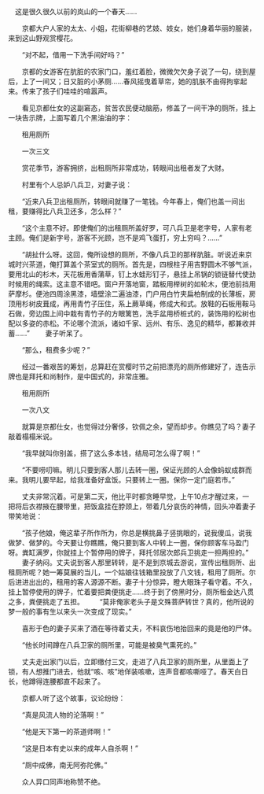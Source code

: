 　这是很久很久以前的岚山的一个春天……
 
　　京都大户人家的太太、小姐，花街柳巷的艺妓、妓女，她们身着华丽的服装，来到这山野观赏樱花。
  
　　“对不起，借用一下洗手间好吗？”
  
　　京都的女游客在肮脏的农家门口，羞红着脸，微微欠欠身子说了一句，绕到屋后，上了一间又；日又脏的小茅厕……春风摇曳着草帘，她的肌肤不由得拘挛起来。传来了孩子们哇哇的喧嚣声。
  
　　看见京都仕女的这副窘态，贫苦农民便动脑筋，修盖了一间干净的厕所，挂上一块告示牌，上面写着几个黑油油的字：

　　租用厕所
  
　　一次三文

　　赏花季节，游客拥挤，出租厕所非常成功，转眼间出租者发了大财。
  
　　村里有个人忌妒八兵卫，对妻子说：
  
　　“近来八兵卫出租厕所，转眼间就赚了一笔钱。今年春上，俺们也盖一间出租，要赚得比八兵卫还多，怎么样？”
  
　　“这个主意不好。即使俺们的出租厕所盖好罗，可八兵卫是老字号，人家有老主顾。俺们是新字号，游客不光顾，岂不是鸡飞蛋打，穷上穷吗？……”
  
　　“胡扯什么呀。这回，俺所设想的厕所，不像八兵卫的那样肮脏。听说近来京城时兴茶道，俺打算盖个茶室式的厕所。首先是，四根柱子用吉野圆木不够气派，要用北山的杉木，天花板用香蒲草，钉上水蛙形钉子，悬挂上吊锅的锁链替代使劲时候用的绳索。这主意不错吧。窗户开落地窗，踏板用榉树的如轮木，便池前挡用萨摩杉。便池四周涂黑漆，墙壁涂二遍油漆，门户用白竹夹扁柏制成的长薄板，房顶用杉树皮葺成，再用青竹子压住，系上蕨草绳，修成大和式。放鞋的石板用鞍马石做，旁边围上间中栽有青竹子的方眼篱笆，洗手盆用桥桩式的，装饰用的松树也配以多姿的赤松。不论哪个流派，诸如千家、远州、有乐、逸见的精华，都兼收并蓄……”
　　妻子听呆了。
  
　　“那么，租费多少呢？”
  
　　经过一番艰苦的筹划，总算赶在赏樱时节之前把漂亮的厕所修建好了，连告示牌也是拜托和尚制作，是中国式的，非常庄雅。

　　租用厕所
  
　　一次八文

　　就算是京都仕女，也觉得过分奢侈，钦佩之余，望而却步。你瞧见了吗？妻子敲着榻榻米说。
  
　　“我早就叫你别盖，搭了这么多本钱，结局可怎么得了啊！”
  
　　“不要唠叨嘛。明儿只要到客人那儿去转一圈，保证光顾的人会像蚂蚁成群而来。我明儿要早起，给我准备好盒饭。只要转上一圈。保你一定门庭若市。”
  
　　丈夫非常沉着。可是第二天，他比平时都贪睡早觉，上午10点才醒过来，一把将后衣襟掖在腰带里，把饭盒挂在脖颈上，带着几分哀伤的神情，回头冲着妻子带笑地说：
  
　　“孩子他娘，俺这辈子所作所为，你总是横挑鼻子竖挑眼的，说我傻瓜，说我做梦、做梦的。今天要让你瞧瞧，俺只要到客人中转上一圈，保你顾客车马盈门呀。粪缸满罗，你就挂上个暂停用的牌子，拜托邻居次郎兵卫挑走一担两担的。”
　　妻子纳闷。丈夫说到客人那里转转，是不是到京城去游说，宣传出租厕所、出租厕所呢？她一筹莫展的当儿，一个姑娘往钱箱里投放了八文钱，租用了厕所。尔后进进出出的，租用的客人源源不断。妻子十分惊异，瞪大眼珠子看守着。不久，挂上暂停使用的牌子，忙着要把粪便挑走……终于到了傍黑时分，厕所租金达八贯之多，粪便挑走了五担。
　　“莫非俺家老头子是文殊菩萨转世？真的，他所说的梦一般的事有生以来头一次变成了现实。”
  
　　喜形于色的妻子买来了酒在等待着丈夫，不料哀伤地抬回来的竟是他的尸体。
  
　　“他长时间蹲在八兵卫家的厕所里，可能是被臭气熏死的。”
  
　　丈夫走出家门以后，立即缴付三文，走进了八兵卫家的厕所里，从里面上了锁，有人想推门进去，他就“咳、咳”地佯装咳嗽，连声音都咳嘶哑了。春天白日长，他蹲得连腰都直不起来了。
  
　　京都人听了这个故事，议论纷纷：
  
　　“真是风流人物的沦落啊！”
  
　　“他是天下第一的茶道师啊！”
  
　　“这是日本有史以来的成年人自杀啊！”
  
　　“厕中成佛，南无阿弥陀佛。”
  
　　众人异口同声地称赞不绝。

